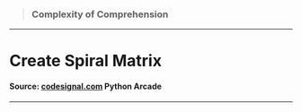 > ### Complexity of Comprehension 
 --- 
 # Create Spiral Matrix
 #### Source: [codesignal.com](https://codesignal.com/) Python Arcade 
 --- 
